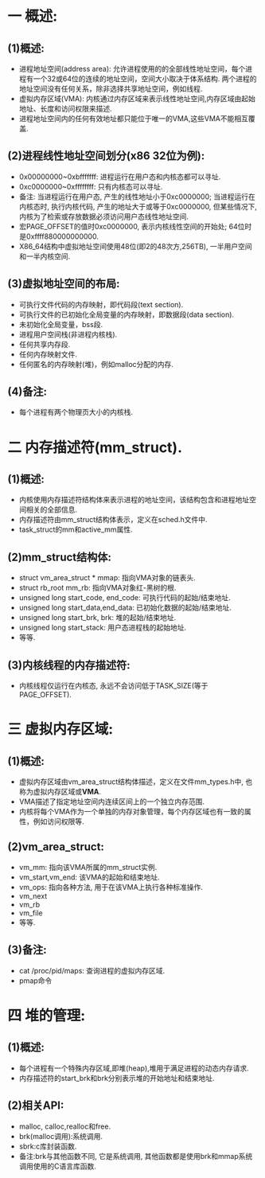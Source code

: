 # 一 概述:
## (1)概述:
- 进程地址空间(address area): 允许进程使用的的全部线性地址空间，每个进程有一个32或64位的连续的地址空间，空间大小取决于体系结构. 两个进程的地址空间没有任何关系，除非选择共享地址空间，例如线程.
- 虚拟内存区域(VMA): 内核通过内存区域来表示线性地址空间,内存区域由起始地址、长度和访问权限来描述.
- 进程地址空间内的任何有效地址都只能位于唯一的VMA,这些VMA不能相互覆盖.

## (2)进程线性地址空间划分(x86 32位为例):
- 0x00000000~0xbfffffff: 进程运行在用户态和内核态都可以寻址.
- 0xc0000000~0xffffffff: 只有内核态可以寻址.
- 备注: 当进程运行在用户态, 产生的线性地址小于0xc0000000; 当进程运行在内核态时, 执行内核代码, 产生的地址大于或等于0xc0000000, 但某些情况下, 内核为了检索或存放数据必须访问用户态线性地址空间.
- 宏PAGE_OFFSET的值时0xc0000000, 表示内核线性空间的开始处; 64位时是0xffff880000000000.
- X86_64结构中虚拟地址空间使用48位(即2的48次方,256TB), 一半用户空间和一半内核空间.

## (3)虚拟地址空间的布局:
- 可执行文件代码的内存映射，即代码段(text section).
- 可执行文件的已初始化全局变量的内存映射，即数据段(data section).
- 未初始化全局变量，bss段.
- 进程用户空间栈(非进程内核栈).
- 任何共享内存段.
- 任何内存映射文件.
- 任何匿名的内存映射(堆)，例如malloc分配的内存.

## (4)备注:
- 每个进程有两个物理页大小的内核栈.

# 二 内存描述符(mm_struct).
## (1)概述:
- 内核使用内存描述符结构体来表示进程的地址空间，该结构包含和进程地址空间相关的全部信息.
- 内存描述符由mm_struct结构体表示，定义在sched.h文件中.
- task_struct的mm和active_mm属性.

## (2)mm_struct结构体:
- struct vm_area_struct * mmap: 指向VMA对象的链表头.
- struct rb_root mm_rb: 指向VMA对象红-黑树的根.
- unsigned long start_code, end_code: 可执行代码的起始/结束地址.
- unsigned long start_data,end_data: 已初始化数据的起始/结束地址.
- unsigned long start_brk, brk: 堆的起始/结束地址.
- unsigned long start_stack: 用户态进程栈的起始地址.
- 等等.

## (3)内核线程的内存描述符:
- 内核线程仅运行在内核态, 永远不会访问低于TASK_SIZE(等于PAGE_OFFSET).

# 三 虚拟内存区域:
## (1)概述:
- 虚拟内存区域由vm_area_struct结构体描述，定义在文件mm_types.h中, 也称为虚拟内存区域或**VMA**.
- VMA描述了指定地址空间内连续区间上的一个独立内存范围.
- 内核将每个VMA作为一个单独的内存对象管理，每个内存区域也有一致的属性，例如访问权限等.

## (2)vm_area_struct:
- vm_mm: 指向该VMA所属的mm_struct实例.
- vm_start,vm_end: 该VMA的起始和结束地址.
- vm_ops: 指向各种方法, 用于在该VMA上执行各种标准操作.
- vm_next
- vm_rb
- vm_file
- 等等.

## (3)备注:
- cat /proc/pid/maps: 查询进程的虚拟内存区域.
- pmap命令

# 四 堆的管理:
## (1)概述:
- 每个进程有一个特殊内存区域,即堆(heap),堆用于满足进程的动态内存请求.
- 内存描述符的start_brk和brk分别表示堆的开始地址和结束地址.

## (2)相关API:
- malloc, calloc,realloc和free.
- brk(malloc调用):系统调用.
- sbrk:c库封装函数.
- 备注:brk与其他函数不同, 它是系统调用, 其他函数都是使用brk和mmap系统调用使用的C语言库函数.
